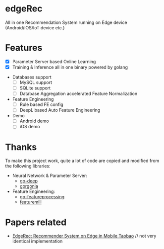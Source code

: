 # edgeRec

All in one Recommendation System running on Edge device (Android/iOS/IoT device etc.)


# Features

- [x] Parameter Server based Online Learning
- [x] Training & Inference all in one binary powered by golang
- Databases support
  - [ ] MySQL support
  - [ ] SQLite support
  - [ ] Database Aggregation accelerated Feature Normalization
- Feature Engineering
  - [ ] Rule based FE config
  - [ ] DeepL based Auto Feature Engineering
- Demo
  - [ ] Android demo
  - [ ] iOS demo

# Thanks

To make this project work, quite a lot of code are copied and modified from the following libraries:
- Neural Network & Parameter Server: 
  - [go-deep](https://github.com/patrikeh/go-deep)
  - [gorgonia](https://github.com/gorgonia/gorgonia)
- Feature Engineering:
  - [go-featureprocessing](https://github.com/nikolaydubina/go-featureprocessing)
  - [featuremill](https://github.com/dustin-decker/featuremill)

# Papers related

- [EdgeRec: Recommender System on Edge in Mobile Taobao](https://arxiv.org/abs/2005.08416) // not very identical implementation